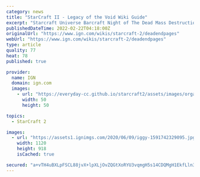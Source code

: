 ```yaml
---
category: news
title: "StarCraft II - Legacy of the Void Wiki Guide"
excerpt: "Starcraft Universe Barcraft Night of The Dead Mass Destruction 2 Stardodgeball Tofu Arena Pimp My Footman 2 Hero Line Wars Starlight - Arcade Galaxy Editor (SC2 Map Editor) Galaxy Editor (SC2 Map ..."
publishedDateTime: 2022-02-22T04:18:00Z
originalUrl: "https://www.ign.com/wikis/starcraft-2/deadendpages"
webUrl: "https://www.ign.com/wikis/starcraft-2/deadendpages"
type: article
quality: 77
heat: 78
published: true

provider:
  name: IGN
  domain: ign.com
  images:
    - url: "https://everyday-cc.github.io/starcraft2/assets/images/organizations/ign.com-50x50.jpg"
      width: 50
      height: 50

topics:
  - StarCraft 2

images:
  - url: "https://assets1.ignimgs.com/2020/06/09/iggy-1591742329095.jpg"
    width: 1120
    height: 918
    isCached: true

secured: "a+vTH4uBXLpFSCL88jvX+lpXLjOvZQGtXoRYU3vqmgH5s14CDQMgH1EkfLln3vwInJWfQwp5t2/bQv0t+MiXg8TwGy71vogNFDk40hJ18oFn+Zr4QC8Z7BmYE8VTGD5Nf2dWmVOexZuROq3NXc10+AEVj1Eq5HvWEB1kuePds1eAdXsZygzsgA+v3nMr7ILY7AgMadFwAyndpGlqU7w5zB60T1D3zwb8TnnNrVksfNkhC0okKJV0zMqrpmHsoOlaRGHItOvB+5o0yAhKIzMGNmq3DqzQ7+etVoyOtSWBb7GjQ8vjW/M/w8kbWGwhHBMRpFxM2RBB/HyefJxKQzneuFgiISU6WlOoMsB7kfDJXc4=;+Lx+SQoS7sUphvvPEeJETA=="
---
```


